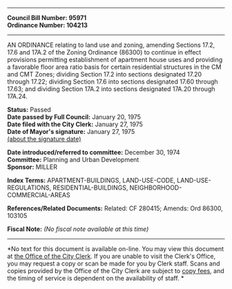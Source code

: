 * * * * *  
  
**Council Bill Number: [](#h0)[](#h2)95971**   
**Ordinance Number: 104213**  
  
* * * * *  
  
AN ORDINANCE relating to land use and zoning, amending Sections 17.2, 17.6 and 17A.2 of the Zoning Ordinance (86300) to continue in effect provisions permitting establishment of apartment house uses and providing a favorable floor area ratio basis for certain residential structures in the CM and CMT Zones; dividing Section 17.2 into sections designated 17.20 through 17.22; dividing Section 17.6 into sections designated 17.60 through 17.63; and dividing Section 17A.2 into sections designated 17A.20 through 17A.24.  
  
**Status:** Passed   
**Date passed by Full Council:** January 20, 1975   
**Date filed with the City Clerk:** January 27, 1975   
**Date of Mayor's signature:** January 27, 1975   
[(about the signature date)](/~public/approvaldate.htm)   
  
  
**Date introduced/referred to committee:** December 30, 1974   
**Committee:** Planning and Urban Development   
**Sponsor:** MILLER   
  
**Index Terms:** APARTMENT-BUILDINGS, LAND-USE-CODE, LAND-USE-REGULATIONS, RESIDENTIAL-BUILDINGS, NEIGHBORHOOD-COMMERCIAL-AREAS  
  
**References/Related Documents:** Related: CF 280415; Amends: Ord 86300, 103105  
  
**Fiscal Note:** *(No fiscal note available at this time)*  
  
* * * * *  
  
*No text for this document is available on-line. You may view this document at [the Office of the City Clerk](http://www.seattle.gov/leg/clerk/contactUs.htm). If you are unable to visit the Clerk's Office, you may request a copy or scan be made for you by Clerk staff. Scans and copies provided by the Office of the City Clerk are subject to [copy fees](http://clerk.seattle.gov/~public/clerkfees.htm), and the timing of service is dependent on the availability of staff. *  
  
  
